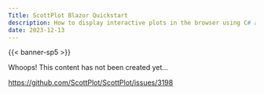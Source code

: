 ```yaml
---
Title: ScottPlot Blazor Quickstart
description: How to display interactive plots in the browser using C# and Blazor
date: 2023-12-13
---
```


{{< banner-sp5 >}}

Whoops! This content has not been created yet...

https://github.com/ScottPlot/ScottPlot/issues/3198